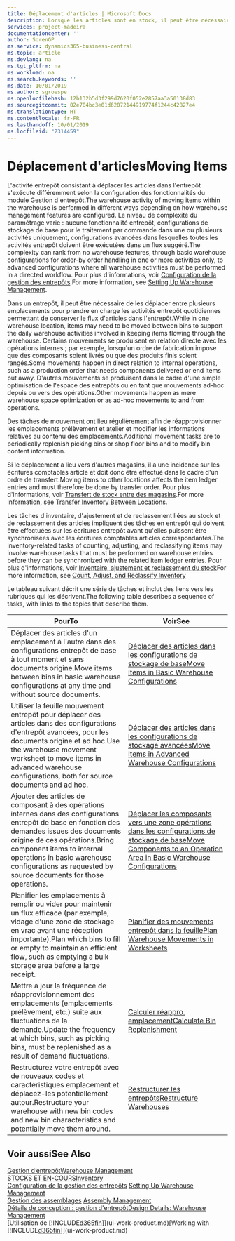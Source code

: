 ```yaml
---
title: Déplacement d'articles | Microsoft Docs
description: Lorsque les articles sont en stock, il peut être nécessaire de les déplacer entre plusieurs emplacements pour prendre en charge les activités entrepôt quotidiennes permettant de conserver le flux d'articles dans l'entrepôt. Certains mouvements se produisent en relation directe avec les opérations internes ; par exemple, lorsqu'un ordre de fabrication impose que des composants soient livrés ou que des produits finis soient rangés. D'autres mouvements se produisent dans le cadre d'une simple optimisation de l'espace des entrepôts ou en tant que mouvements ad-hoc depuis ou vers des opérations.
services: project-madeira
documentationcenter: ''
author: SorenGP
ms.service: dynamics365-business-central
ms.topic: article
ms.devlang: na
ms.tgt_pltfrm: na
ms.workload: na
ms.search.keywords: ''
ms.date: 10/01/2019
ms.author: sgroespe
ms.openlocfilehash: 12b132b5d3f299d7620f052e2857aa3a50138d83
ms.sourcegitcommit: 02e704bc3e01d62072144919774f1244c42827e4
ms.translationtype: HT
ms.contentlocale: fr-FR
ms.lasthandoff: 10/01/2019
ms.locfileid: "2314459"
---
```

# <a name="moving-items"></a><span data-ttu-id="864c4-105">Déplacement d'articles</span><span class="sxs-lookup"><span data-stu-id="864c4-105">Moving Items</span></span>
<span data-ttu-id="864c4-106">L'activité entrepôt consistant à déplacer les articles dans l'entrepôt s'exécute différemment selon la configuration des fonctionnalités du module Gestion d'entrepôt.</span><span class="sxs-lookup"><span data-stu-id="864c4-106">The warehouse activity of moving items within the warehouse is performed in different ways depending on how warehouse management features are configured.</span></span> <span data-ttu-id="864c4-107">Le niveau de complexité du paramétrage varie : aucune fonctionnalité entrepôt, configurations de stockage de base pour le traitement par commande dans une ou plusieurs activités uniquement, configurations avancées dans lesquelles toutes les activités entrepôt doivent être exécutées dans un flux suggéré.</span><span class="sxs-lookup"><span data-stu-id="864c4-107">The complexity can rank from no warehouse features, through basic warehouse configurations for order-by order handling in one or more activities only, to advanced configurations where all warehouse activities must be performed in a directed workflow.</span></span> <span data-ttu-id="864c4-108">Pour plus d'informations, voir [Configuration de la gestion des entrepôts](warehouse-setup-warehouse.md).</span><span class="sxs-lookup"><span data-stu-id="864c4-108">For more information, see [Setting Up Warehouse Management](warehouse-setup-warehouse.md).</span></span>

<span data-ttu-id="864c4-109">Dans un entrepôt, il peut être nécessaire de les déplacer entre plusieurs emplacements pour prendre en charge les activités entrepôt quotidiennes permettant de conserver le flux d'articles dans l'entrepôt.</span><span class="sxs-lookup"><span data-stu-id="864c4-109">While in one warehouse location, items may need to be moved between bins to support the daily warehouse activities involved in keeping items flowing through the warehouse.</span></span> <span data-ttu-id="864c4-110">Certains mouvements se produisent en relation directe avec les opérations internes ; par exemple, lorsqu'un ordre de fabrication impose que des composants soient livrés ou que des produits finis soient rangés.</span><span class="sxs-lookup"><span data-stu-id="864c4-110">Some movements happen in direct relation to internal operations, such as a production order that needs components delivered or end items put away.</span></span> <span data-ttu-id="864c4-111">D'autres mouvements se produisent dans le cadre d'une simple optimisation de l'espace des entrepôts ou en tant que mouvements ad-hoc depuis ou vers des opérations.</span><span class="sxs-lookup"><span data-stu-id="864c4-111">Other movements happen as mere warehouse space optimization or as ad-hoc movements to and from operations.</span></span>

<span data-ttu-id="864c4-112">Des tâches de mouvement ont lieu régulièrement afin de réapprovisionner les emplacements prélèvement et atelier et modifier les informations relatives au contenu des emplacements.</span><span class="sxs-lookup"><span data-stu-id="864c4-112">Additional movement tasks are to periodically replenish picking bins or shop floor bins and to modify bin content information.</span></span>

<span data-ttu-id="864c4-113">Si le déplacement a lieu vers d'autres magasins, il a une incidence sur les écritures comptables article et doit donc être effectué dans le cadre d'un ordre de transfert.</span><span class="sxs-lookup"><span data-stu-id="864c4-113">Moving items to other locations affects the item ledger entries and must therefore be done by transfer order.</span></span> <span data-ttu-id="864c4-114">Pour plus d'informations, voir [Transfert de stock entre des magasins](inventory-how-transfer-between-locations.md).</span><span class="sxs-lookup"><span data-stu-id="864c4-114">For more information, see [Transfer Inventory Between Locations](inventory-how-transfer-between-locations.md).</span></span>  

<span data-ttu-id="864c4-115">Les tâches d'inventaire, d'ajustement et de reclassement liées au stock et de reclassement des articles impliquent des tâches en entrepôt qui doivent être effectuées sur les écritures entrepôt avant qu'elles puissent être synchronisées avec les écritures comptables articles correspondantes.</span><span class="sxs-lookup"><span data-stu-id="864c4-115">The inventory-related tasks of counting, adjusting, and reclassifying items may involve warehouse tasks that must be performed on warehouse entries before they can be synchronized with the related item ledger entries.</span></span> <span data-ttu-id="864c4-116">Pour plus d'informations, voir [Inventaire, ajustement et reclassement du stock](inventory-how-count-adjust-reclassify.md)</span><span class="sxs-lookup"><span data-stu-id="864c4-116">For more information, see [Count, Adjust, and Reclassify Inventory](inventory-how-count-adjust-reclassify.md)</span></span>  

 <span data-ttu-id="864c4-117">Le tableau suivant décrit une série de tâches et inclut des liens vers les rubriques qui les décrivent.</span><span class="sxs-lookup"><span data-stu-id="864c4-117">The following table describes a sequence of tasks, with links to the topics that describe them.</span></span>   

|<span data-ttu-id="864c4-118">**Pour**</span><span class="sxs-lookup"><span data-stu-id="864c4-118">**To**</span></span>|<span data-ttu-id="864c4-119">**Voir**</span><span class="sxs-lookup"><span data-stu-id="864c4-119">**See**</span></span>|  
|------------|-------------|  
|<span data-ttu-id="864c4-120">Déplacer des articles d'un emplacement à l'autre dans des configurations entrepôt de base à tout moment et sans documents origine.</span><span class="sxs-lookup"><span data-stu-id="864c4-120">Move items between bins in basic warehouse configurations at any time and without source documents.</span></span>|[<span data-ttu-id="864c4-121">Déplacer des articles dans les configurations de stockage de base</span><span class="sxs-lookup"><span data-stu-id="864c4-121">Move Items in Basic Warehouse Configurations</span></span>](warehouse-how-to-move-items-ad-hoc-in-basic-warehousing.md)|
|<span data-ttu-id="864c4-122">Utiliser la feuille mouvement entrepôt pour déplacer des articles dans des configurations d'entrepôt avancées, pour les documents origine et ad hoc.</span><span class="sxs-lookup"><span data-stu-id="864c4-122">Use the warehouse movement worksheet to move items in advanced warehouse configurations, both for source documents and ad hoc.</span></span>|[<span data-ttu-id="864c4-123">Déplacer des articles dans les configurations de stockage avancées</span><span class="sxs-lookup"><span data-stu-id="864c4-123">Move Items in Advanced Warehouse Configurations</span></span>](warehouse-how-to-move-items-in-advanced-warehousing.md)|  
|<span data-ttu-id="864c4-124">Ajouter des articles de composant à des opérations internes dans des configurations entrepôt de base en fonction des demandes issues des documents origine de ces opérations.</span><span class="sxs-lookup"><span data-stu-id="864c4-124">Bring component items to internal operations in basic warehouse configurations as requested by source documents for those operations.</span></span>|[<span data-ttu-id="864c4-125">Déplacer les composants vers une zone opérations dans les configurations de stockage de base</span><span class="sxs-lookup"><span data-stu-id="864c4-125">Move Components to an Operation Area in Basic Warehouse Configurations</span></span>](warehouse-how-to-move-components-to-an-operation-area-in-basic-warehousing.md)|
|<span data-ttu-id="864c4-126">Planifier les emplacements à remplir ou vider pour maintenir un flux efficace (par exemple, vidage d'une zone de stockage en vrac avant une réception importante).</span><span class="sxs-lookup"><span data-stu-id="864c4-126">Plan which bins to fill or empty to maintain an efficient flow, such as emptying a bulk storage area before a large receipt.</span></span>|[<span data-ttu-id="864c4-127">Planifier des mouvements entrepôt dans la feuille</span><span class="sxs-lookup"><span data-stu-id="864c4-127">Plan Warehouse Movements in Worksheets</span></span>](warehouse-how-to-plan-warehouse-movements-in-worksheets.md)|
|<span data-ttu-id="864c4-128">Mettre à jour la fréquence de réapprovisionnement des emplacements (emplacements prélèvement, etc.) suite aux fluctuations de la demande.</span><span class="sxs-lookup"><span data-stu-id="864c4-128">Update the frequency at which bins, such as picking bins, must be replenished as a result of demand fluctuations.</span></span>|[<span data-ttu-id="864c4-129">Calculer réappro. emplacement</span><span class="sxs-lookup"><span data-stu-id="864c4-129">Calculate Bin Replenishment</span></span>](warehouse-how-to-calculate-bin-replenishment.md)|
|<span data-ttu-id="864c4-130">Restructurez votre entrepôt avec de nouveaux codes et caractéristiques emplacement et déplacez-les potentiellement autour.</span><span class="sxs-lookup"><span data-stu-id="864c4-130">Restructure your warehouse with new bin codes and new bin characteristics and potentially move them around.</span></span>|[<span data-ttu-id="864c4-131">Restructurer les entrepôts</span><span class="sxs-lookup"><span data-stu-id="864c4-131">Restructure Warehouses</span></span>](warehouse-how-to-restructure-warehouses.md)|  

## <a name="see-also"></a><span data-ttu-id="864c4-132">Voir aussi</span><span class="sxs-lookup"><span data-stu-id="864c4-132">See Also</span></span>  
[<span data-ttu-id="864c4-133">Gestion d’entrepôt</span><span class="sxs-lookup"><span data-stu-id="864c4-133">Warehouse Management</span></span>](warehouse-manage-warehouse.md)  
[<span data-ttu-id="864c4-134">STOCKS ET EN-COURS</span><span class="sxs-lookup"><span data-stu-id="864c4-134">Inventory</span></span>](inventory-manage-inventory.md)  
<span data-ttu-id="864c4-135">[Configuration de la gestion des entrepôts](warehouse-setup-warehouse.md)   </span><span class="sxs-lookup"><span data-stu-id="864c4-135">[Setting Up Warehouse Management](warehouse-setup-warehouse.md)   </span></span>  
<span data-ttu-id="864c4-136">[Gestion des assemblages](assembly-assemble-items.md)  </span><span class="sxs-lookup"><span data-stu-id="864c4-136">[Assembly Management](assembly-assemble-items.md)  </span></span>  
[<span data-ttu-id="864c4-137">Détails de conception : gestion d'entrepôt</span><span class="sxs-lookup"><span data-stu-id="864c4-137">Design Details: Warehouse Management</span></span>](design-details-warehouse-management.md)  
<span data-ttu-id="864c4-138">[Utilisation de [!INCLUDE[d365fin](includes/d365fin_md.md)]](ui-work-product.md)</span><span class="sxs-lookup"><span data-stu-id="864c4-138">[Working with [!INCLUDE[d365fin](includes/d365fin_md.md)]](ui-work-product.md)</span></span>
